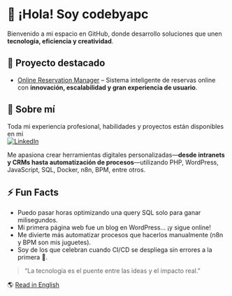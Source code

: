 # 👋 ¡Hola! Soy **codebyapc**

Bienvenido a mi espacio en GitHub, donde desarrollo soluciones que unen **tecnología, eficiencia y creatividad**.

## 🚀 Proyecto destacado
- [Online Reservation Manager](https://github.com/codebyapc/online-reservation-manager) – Sistema inteligente de reservas online con **innovación, escalabilidad y gran experiencia de usuario**.

## 💼 Sobre mí
Toda mi experiencia profesional, habilidades y proyectos están disponibles en mi  
[![LinkedIn](https://img.shields.io/badge/LinkedIn-Visítame-blue?logo=linkedin&style=for-the-badge)](https://www.linkedin.com/in/tuusuario)

Me apasiona crear herramientas digitales personalizadas—**desde intranets y CRMs hasta automatización de procesos**—utilizando PHP, WordPress, JavaScript, SQL, Docker, n8n, BPM, entre otros.

## ⚡ Fun Facts
- Puedo pasar horas optimizando una query SQL solo para ganar milisegundos.  
- Mi primera página web fue un blog en WordPress… ¡y sigue online!  
- Me divierte más automatizar procesos que hacerlos manualmente (n8n y BPM son mis juguetes).  
- Soy de los que celebran cuando CI/CD se despliega sin errores a la primera 🚀.  

> “La tecnología es el puente entre las ideas y el impacto real.”

🌎 [Read in English](README.md)
